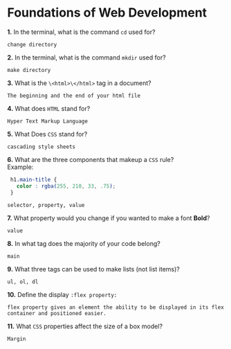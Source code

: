 # Foundations of Web Development

**1.** In the terminal, what is the command `cd` used for?
<!-- enter you answer in the space below -->
```
change directory
```

**2.** In the terminal, what is the command `mkdir` used for?
<!-- enter you answer in the space below -->
```
make directory
```

**3.** What is the `\<html>\</html>` tag in a document?
<!-- enter you answer in the space below -->
```
The beginning and the end of your html file
```

**4.** What does `HTML` stand for?
<!-- enter you answer in the space below -->
```
Hyper Text Markup Language
```

**5.** What Does `CSS` stand for?
<!-- enter you answer in the space below -->
```
cascading style sheets
```

**6.** What are the three components that makeup a `CSS` rule? <br> Example:
```css
 h1.main-title {
   color : rgba(255, 210, 33, .75);
 }
```
<!-- enter you answer in the space below -->
```
selector, property, value
```

**7.** What property would you change if you wanted to make a font **Bold**?
<!-- enter you answer in the space below -->
```
value
```

**8.** In what tag does the majority of your code belong?
<!-- enter you answer in the space below -->
```
main
```

**9.** What three tags can be used to make lists (not list items)?
<!-- enter you answer in the space below -->
```
ul, ol, dl
```

**10.** Define the display `:flex property:`
<!-- enter you answer in the space below -->
```
flex property gives an element the ability to be displayed in its flex container and positioned easier.
```

**11.** What `CSS` properties affect the size of a box model?
<!-- enter you answer in the space below -->
```
Margin
```